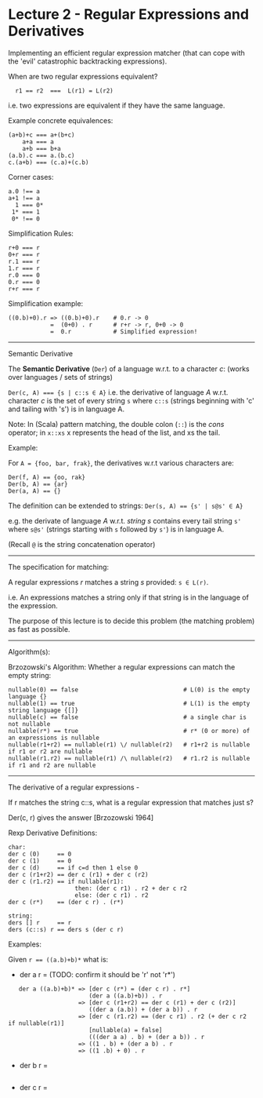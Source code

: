 # Lecture 2 - Regular Expressions and Derivatives

Implementing an efficient regular expression matcher (that can cope with the 'evil' catastrophic backtracking expressions).

When are two regular expressions equivalent?

```re
  r1 == r2  ===  L(r1) = L(r2)
```

i.e. two expressions are equivalent if they have the same language.

Example concrete equivalences:

```re
(a+b)+c === a+(b+c)
    a+a === a
    a+b === b+a
(a.b).c === a.(b.c)
c.(a+b) === (c.a)+(c.b)
```

Corner cases:

```re
a.0 !== a
a+1 !== a
  1 === 0*
 1* === 1
 0* !== 0
```

Simplification Rules:

```re
r+0 === r
0+r === r
r.1 === r
1.r === r
r.0 === 0
0.r === 0
r+r === r
```

Simplification example:

```re
((0.b)+0).r => ((0.b)+0).r    # 0.r -> 0
            =  (0+0) . r      # r+r -> r, 0+0 -> 0
            =  0.r            # Simplified expression!
```

---

Semantic Derivative

The **Semantic Derivative** (`Der`) of a language w.r.t. to a character _c_:
(works over languages / sets of strings)

`Der(c, A) === {s | c::s ∈ A}`
i.e. the derivative of language _A_ w.r.t. character _c_ is the set of every string `s` where `c::s` (strings beginning with 'c' and tailing with 's') is in language A.

Note: In (Scala) pattern matching, the double colon (`::`) is the _cons_ operator; in `x::xs` x represents the head of the list, and xs the tail.

Example:

For `A = {foo, bar, frak}`, the derivatives w.r.t various characters are:

```re
Der(f, A) == {oo, rak}
Der(b, A) == {ar}
Der(a, A) == {}
```

The definition can be extended to strings:
`Der(s, A) == {s' | s@s' ∈ A}`

e.g. the derivate of language _A_ w.r.t. *string* _s_ contains every tail string `s'` where `s@s'` (strings starting with `s` followed by `s'`) is in language A.

(Recall `@` is the string concatenation operator)

---

The specification for matching:

A regular expressions _r_ matches a string _s_ provided: `s ∈ L(r)`.

i.e. An expressions matches a string only if that string is in the language of the expression.

The purpose of this lecture is to decide this problem (the matching problem) as fast as possible.

---

Algorithm(s):

Brzozowski's Algorithm:
Whether a regular expressions can match the empty string:

```re
nullable(0) == false                              # L(0) is the empty language {}
nullable(1) == true                               # L(1) is the empty string language {[]}
nullable(c) == false                              # a single char is not nullable
nullable(r*) == true                              # r* (0 or more) of an expressions is nullable
nullable(r1+r2) == nullable(r1) \/ nullable(r2)   # r1+r2 is nullable if r1 or r2 are nullable
nullable(r1.r2) == nullable(r1) /\ nullable(r2)   # r1.r2 is nullable if r1 and r2 are nullable
```

---

The derivative of a regular expressions -

If r matches the string c::s, what is a regular expression that matches just s?

Der(c, r) gives the answer [Brzozowski 1964]

Rexp Derivative Definitions:

```re
char:
der c (0)     == 0
der c (1)     == 0
der c (d)     == if c=d then 1 else 0
der c (r1+r2) == der c (r1) + der c (r2)
der c (r1.r2) == if nullable(r1):
                   then: (der c r1) . r2 + der c r2
                   else: (der c r1) . r2
der c (r*)    == (der c r) . (r*)

string:
ders [] r     == r
ders (c::s) r == ders s (der c r)
```

Examples:

Given `r == ((a.b)+b)*` what is:

* der a r = (TODO: confirm it should be 'r' not 'r*')

 ```re
    der a ((a.b)+b)* => [der c (r*) = (der c r) . r*]
                        (der a ((a.b)+b)) . r
                     => [der c (r1+r2) == der c (r1) + der c (r2)]
                        ((der a (a.b)) + (der a b)) . r
                     => [der c (r1.r2) == (der c r1) . r2 (+ der c r2 if nullable(r1)]
                        [nullable(a) = false]
                        (((der a a) . b) + (der a b)) . r
                     => ((1 . b) + (der a b) . r
                     => ((1 .b) + 0) . r
 ```

* der b r =

 ```re
 ```

* der c r =

 ```re
 ```
